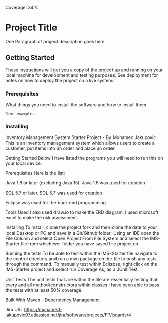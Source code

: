 Coverage: 34%
# Project Title

One Paragraph of project description goes here

## Getting Started

These instructions will get you a copy of the project up and running on your local machine for development and testing purposes. See deployment for notes on how to deploy the project on a live system.

### Prerequisites

What things you need to install the software and how to install them

```
Give examples
```

### Installing

Inventory Management System Starter Project - By Muhamed Jakupovic
This is an inventory management system which allows users to create a customer, put items into an order and place an order. 

Getting Started
Below I have listed the programs you will need to run this on your local device.

Prerequisites
Here is the list:

Java 1.8 or later (excluding Java 15). Java 1.8 was used for creation

SQL 5.7 or later. SQL 5.7 was used for creation

Eclipse was used for the back end programming

Tools Used
I also used draw.io to make the ERD diagram, I used microsoft excel to make the risk assessment.

Installing
To Install, clone the project fork and then clone the date to your local Desktop or PC and save in a Git/Github folder. Using an IDE open the File Column and select Open Project From File System and select the IMS-Starter file from whichever folder you have saved the project on.

Running the tests
To be able to test within the IMS-Starter file navigate to the control directory and run a mvn package on the file to push any tests through the command. To manually test within Eclispse, right click on the IMS-Starter project and select run Coverage As, as a JUnit Test.

Unit Tests
The unit tests that are within the file are essentially testing that every and all method/constructors within classes I have been able to pass the tests with at least 50% coverage.

Built With
Maven - Dependency Management

Jira URL
https://muhamed-jakupovic07.atlassian.net/jira/software/projects/FP/boards/4
